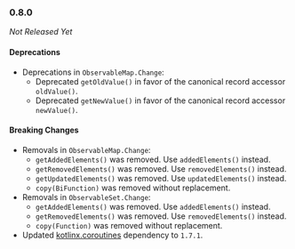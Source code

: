 ### 0.8.0

_Not Released Yet_

#### Deprecations

- Deprecations in `ObservableMap.Change`:
  - Deprecated `getOldValue()` in favor of the canonical record accessor `oldValue()`.
  - Deprecated `getNewValue()` in favor of the canonical record accessor `newValue()`.

#### Breaking Changes

- Removals in `ObservableMap.Change`:
  - `getAddedElements()` was removed. Use `addedElements()` instead.
  - `getRemovedElements()` was removed. Use `removedElements()` instead.
  - `getUpdatedElements()` was removed. Use `updatedElements()` instead.
  - `copy(BiFunction)` was removed without replacement.
- Removals in `ObservableSet.Change`:
  - `getAddedElements()` was removed. Use `addedElements()` instead.
  - `getRemovedElements()` was removed. Use `removedElements()` instead.
  - `copy(Function)` was removed without replacement.
- Updated [kotlinx.coroutines](https://github.com/Kotlin/kotlinx.coroutines) dependency to `1.7.1`.